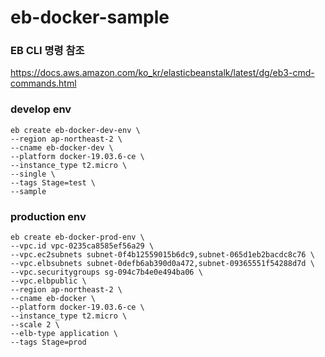 # eb-docker-sample

### EB CLI 명령 참조
https://docs.aws.amazon.com/ko_kr/elasticbeanstalk/latest/dg/eb3-cmd-commands.html
### develop env
```
eb create eb-docker-dev-env \
--region ap-northeast-2 \
--cname eb-docker-dev \
--platform docker-19.03.6-ce \
--instance_type t2.micro \
--single \
--tags Stage=test \
--sample
```

### production env
```
eb create eb-docker-prod-env \
--vpc.id vpc-0235ca8585ef56a29 \
--vpc.ec2subnets subnet-0f4b12559015b6dc9,subnet-065d1eb2bacdc8c76 \
--vpc.elbsubnets subnet-0defb6ab390d0a472,subnet-09365551f54288d7d \
--vpc.securitygroups sg-094c7b4e0e494ba06 \
--vpc.elbpublic \
--region ap-northeast-2 \
--cname eb-docker \
--platform docker-19.03.6-ce \
--instance_type t2.micro \
--scale 2 \
--elb-type application \
--tags Stage=prod
```
